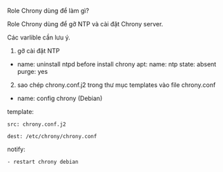 Role Chrony dùng để làm gì?

Role Chrony dùng để gỡ NTP và cài đặt Chrony server.

Các varlible cần lưu ý.

01. gỡ cài đặt NTP

- name: uninstall ntpd before install chrony
  apt:
    name: ntp
    state: absent
    purge: yes


02. sao chép chrony.conf.j2 trong thư mục templates vào file chrony.conf

 - name: config chrony (Debian)

  template:

    src: chrony.conf.j2

    dest: /etc/chrony/chrony.conf
    
  notify:

    - restart chrony debian


